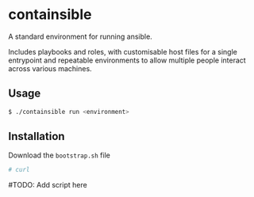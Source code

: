 # containsible

A standard environment for running ansible.

Includes playbooks and roles, with customisable host files for a
single entrypoint and repeatable environments to allow multiple people interact
across various machines.

## Usage

```bash
$ ./containsible run <environment>
```

## Installation

Download the `bootstrap.sh` file

```bash
# curl
```

#TODO: Add script here
